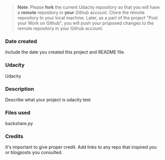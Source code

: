 >**Note**: Please **fork** the current Udacity repository so that you will have a **remote** repository in **your** Github account. Clone the remote repository to your local machine. Later, as a part of the project "Post your Work on Github", you will push your proposed changes to the remote repository in your Github account.

### Date created
Include the date you created this project and README file.

### Udacity
Udacity

### Description
Describe what your project is udacity test

### Files used
backshare.py

### Credits
It's important to give proper credit. Add links to any repo that inspired you or blogposts you consulted.

